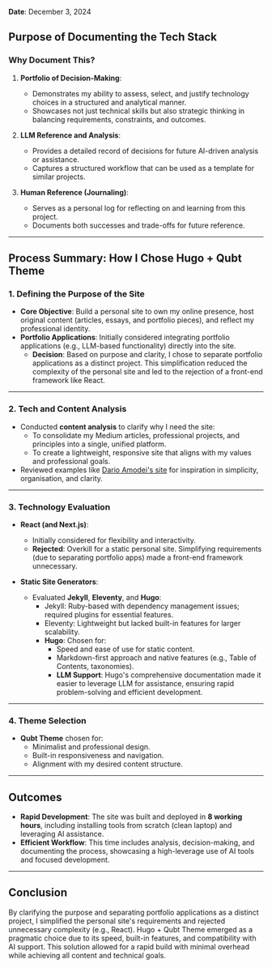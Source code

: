 **Date**: December 3, 2024

## Purpose of Documenting the Tech Stack

### Why Document This?
1. **Portfolio of Decision-Making**:
   - Demonstrates my ability to assess, select, and justify technology choices in a structured and analytical manner.
   - Showcases not just technical skills but also strategic thinking in balancing requirements, constraints, and outcomes.

2. **LLM Reference and Analysis**:
   - Provides a detailed record of decisions for future AI-driven analysis or assistance.
   - Captures a structured workflow that can be used as a template for similar projects.

3. **Human Reference (Journaling)**:
   - Serves as a personal log for reflecting on and learning from this project.
   - Documents both successes and trade-offs for future reference.

---

## Process Summary: How I Chose Hugo + Qubt Theme

### 1. Defining the Purpose of the Site
- **Core Objective**: Build a personal site to own my online presence, host original content (articles, essays, and portfolio pieces), and reflect my professional identity.
- **Portfolio Applications**: Initially considered integrating portfolio applications (e.g., LLM-based functionality) directly into the site.
  - **Decision**: Based on purpose and clarity, I chose to separate portfolio applications as a distinct project. This simplification reduced the complexity of the personal site and led to the rejection of a front-end framework like React.

---

### 2. Tech and Content Analysis
- Conducted **content analysis** to clarify why I need the site:
  - To consolidate my Medium articles, professional projects, and principles into a single, unified platform.
  - To create a lightweight, responsive site that aligns with my values and professional goals.
- Reviewed examples like [Dario Amodei's site](https://darioamodei.com/) for inspiration in simplicity, organisation, and clarity.

---

### 3. Technology Evaluation
- **React (and Next.js)**:
  - Initially considered for flexibility and interactivity.
  - **Rejected**: Overkill for a static personal site. Simplifying requirements (due to separating portfolio apps) made a front-end framework unnecessary.
  
- **Static Site Generators**:
  - Evaluated **Jekyll**, **Eleventy**, and **Hugo**:
    - Jekyll: Ruby-based with dependency management issues; required plugins for essential features.
    - Eleventy: Lightweight but lacked built-in features for larger scalability.
    - **Hugo**: Chosen for:
      - Speed and ease of use for static content.
      - Markdown-first approach and native features (e.g., Table of Contents, taxonomies).
      - **LLM Support**: Hugo's comprehensive documentation made it easier to leverage LLM for assistance, ensuring rapid problem-solving and efficient development.

---

### 4. Theme Selection
- **Qubt Theme** chosen for:
  - Minimalist and professional design.
  - Built-in responsiveness and navigation.
  - Alignment with my desired content structure.

---

## Outcomes
- **Rapid Development**: The site was built and deployed in **8 working hours**, including installing tools from scratch (clean laptop) and leveraging AI assistance.
- **Efficient Workflow**: This time includes analysis, decision-making, and documenting the process, showcasing a high-leverage use of AI tools and focused development.

---

## Conclusion
By clarifying the purpose and separating portfolio applications as a distinct project, I simplified the personal site's requirements and rejected unnecessary complexity (e.g., React). Hugo + Qubt Theme emerged as a pragmatic choice due to its speed, built-in features, and compatibility with AI support. This solution allowed for a rapid build with minimal overhead while achieving all content and technical goals.
